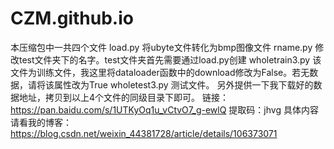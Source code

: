 # CZM.github.io
本压缩包中一共四个文件
load.py
将ubyte文件转化为bmp图像文件
rname.py
修改test文件夹下的名字。test文件夹首先需要通过load.py创建
wholetrain3.py
该文件为训练文件，我这里将dataloader函数中的download修改为False。若无数据，请将该属性改为True
wholetest3.py
测试文件。
另外提供一下我下载好的数据地址，拷贝到以上4个文件的同级目录下即可。
链接：https://pan.baidu.com/s/1UTKyOq1u_vCtvO7_g-ewlQ 
提取码：jhvg
具体内容请看我的博客：https://blog.csdn.net/weixin_44381728/article/details/106373071

